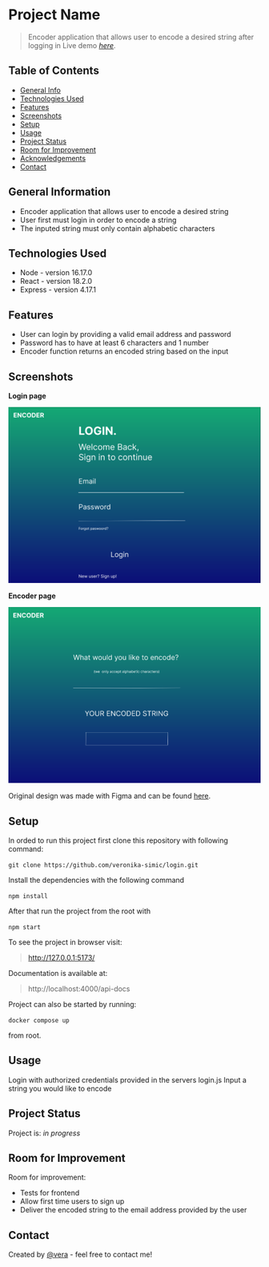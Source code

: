# Project Name

> Encoder application that allows user to encode a desired string after logging in
> Live demo [_here_](https://lovely-daifuku-962620.netlify.app/).

## Table of Contents

- [General Info](#general-information)
- [Technologies Used](#technologies-used)
- [Features](#features)
- [Screenshots](#screenshots)
- [Setup](#setup)
- [Usage](#usage)
- [Project Status](#project-status)
- [Room for Improvement](#room-for-improvement)
- [Acknowledgements](#acknowledgements)
- [Contact](#contact)

## General Information

- Encoder application that allows user to encode a desired string
- User first must login in order to encode a string
- The inputed string must only contain alphabetic characters

## Technologies Used

- Node - version 16.17.0
- React - version 18.2.0
- Express - version 4.17.1

## Features

- User can login by providing a valid email address and password
- Password has to have at least 6 characters and 1 number
- Encoder function returns an encoded string based on the input

## Screenshots

**Login page**

![Login page](./images/login_page.png)

**Encoder page**

![Encoder page](./images/encoder_page.png)

Original design was made with Figma and can be found [here](https://www.figma.com/file/wkeTz06oUCZd2czqPQRAAY/Encoder?node-id=0%3A1&t=5RkEwdcaw7W7bpoL-1).

## Setup

In orded to run this project first clone this repository with following command:

`git clone https://github.com/veronika-simic/login.git`

Install the dependencies with the following command

`npm install`

After that run the project from the root with

`npm start`

To see the project in browser visit:

> http://127.0.0.1:5173/

Documentation is available at:

> http://localhost:4000/api-docs

Project can also be started by running:

`docker compose up`

from root.

## Usage

Login with authorized credentials provided in the servers login.js
Input a string you would like to encode

## Project Status

Project is: _in progress_

## Room for Improvement

Room for improvement:

- Tests for frontend
- Allow first time users to sign up
- Deliver the encoded string to the email address provided by the user

## Contact

Created by [@vera](https://github.com/veronika-simic) - feel free to contact me!
